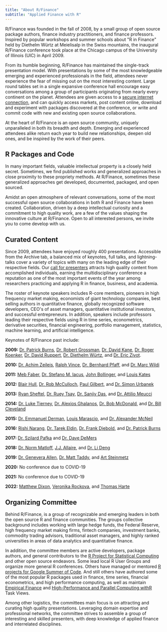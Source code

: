 ```yaml
---
title: "About R/Finance"
subtitle: "Applied Finance with R"
---
```



R/Finance was founded in the fall of 2008, by a small group of open source 
package authors, finance industry practitioners, and finance professors. 
Inspired by popular workshops and summer schools about "R in Finance" held by 
Diethelm Würtz at Meielisalp in the Swiss mountains, the inaugural R/Finance 
conference took place at the Chicago campus of the University of Illinois (UIC) 
in April 2009. 

From its humble beginning, R/Finance has maintained the single-track 
presentation model. With presentations by some of the most knowledgeable 
emerging and experienced professionals in the field, attendees never experience 
the fear of missing out on the most interesting content. Large round tables set 
in a single expansive conference hall encourage easy conversations among a group 
of participants originating from nearly every continent on the planet. Attendees
are given access to a [secure internet connection](https://accc.uic.edu/services/infrastructure/network/wireless/), 
and can quickly access markets, post content online, download and experiment 
with packages discovered at the conference, or write and commit code with new 
and existing open source collaborations.

At the heart of R/Finance is an open source community, uniquely unparalleled in 
both its breadth and depth. Emerging and experienced attendees alike return each 
year to build new relationships, deepen old ones, and be inspired by the
work of their peers. 

## R Packages and Code

In many important fields, valuable intellectual property is a closely held 
secret. Sometimes, we find published works and generalized approaches in close
proximity to these propriety methods. At R/Finance, sometimes these generalized 
approaches get developed, documented, packaged, and open sourced. 

Amidst an open atmosphere of relevant conversations, some of the most 
successful open source collaborations in both R and Finance have been 
created. Collaboration, driven by a deep intellectual curiosity and a commitment 
to high quality work, are a few of the values shaping the innovative culture at 
R/Finance. Open to all interested persons, we invite you to come develop with us.

## Curated Content  

Since 2009, attendees have enjoyed roughly 400 presentations. Accessible from 
the Archive tab, a balanced mix of keynotes, full talks, and lightning-talks 
cover a variety of topics with many on the leading edge of their respective 
fields. Our [call for presenters](https://www.rinfinance.com/cfp/) attracts high 
quality content from accomplished individuals, earning the multidisciplinary 
conference a reputation as one of the most important events of the year among 
researchers practicing and applying R in finance, business, and academia.

The roster of keynote speakers includes R-core members, pioneers in high 
frequency market making, economists of giant technology companies, best 
selling authors in quantitative finance, globally recognized software 
developers, CEO's of asset managers, quantitative institutional investors, 
and successful entrepreneurs. In addition, speakers include professors leading 
their respective fields using R in time series, econometrics, derivative 
securities, financial engineering, portfolio management, statistics, machine 
learning, and artificial intelligence.

Keynotes of R/Finance past include:

**2009:** [Dr. Patrick Burns](https://www.burns-stat.com/about-burns-statistics/), 
[Dr. Robert Grossman](http://rgrossman.com/about.html), 
[Dr. David Kane](https://www.davidkane.info/), 
[Dr. Roger Koenker](http://www.econ.uiuc.edu/~roger/), 
[Dr. David Ruppert](https://people.orie.cornell.edu/davidr/), 
[Dr. Diethelm Würtz](https://comp.phys.ethz.ch/news-and-events/nc/2016/08/in-memoriam-diethelm-wuertz.html), 
and [Dr. Eric Zivot](https://faculty.washington.edu/ezivot/). 

**2010:** [Dr. Achim Zeileis](https://eeecon.uibk.ac.at/~zeileis/), 
[Ralph Vince](https://ralphvince.com/), 
[Dr. Bernhard Pfaff](https://www.linkedin.com/in/bernhard-pfaff-8337229/), 
and [Dr. Marc Wildi](https://www.zhaw.ch/en/about-us/person/wlmr/) 

**2011:** [Meb Faber](https://mebfaber.com/about/), 
[Dr. Stefano M. Iacus](https://datasciencelab.unimi.it/index.php/about-us/stefano-iacus/), 
[John Bollinger](https://www.bollingerbands.com/about-us), 
and [Louis Kates](https://www.researchgate.net/scientific-contributions/2020132547_Louis_Kates) 

**2012:** [Blair Hull](https://www.linkedin.com/in/blairhull/), 
[Dr. Rob McCulloch](https://stat.cornell.edu/cornell-day-statistics-2018/rob-mcculloch), 
[Paul Gilbert](https://www.rdocumentation.org/collaborators/name/Paul%20Gilbert), 
and [Dr. Simon Urbanek](https://urbanek.info/)

**2013:** [Ryan Sheftel](https://www.linkedin.com/in/ryansheftel/), 
[Dr. Ruey Tsay](https://www.chicagobooth.edu/faculty/directory/t/ruey-s-tsay), 
[Dr. Sanjiv Das](https://srdas.github.io/), 
and [Dr. Attilio Meucci](https://www.linkedin.com/in/attilio-meucci-72580013/)

**2014:** [Dr. Luke Tierney](https://stat.uiowa.edu/people/luke-tierney), 
[Dr. Alexios Ghalanos](https://www.linkedin.com/in/alexios-galanos-64309165/), 
[Dr. Bob McDonald](https://www.kellogg.northwestern.edu/faculty/directory/mcdonald_robert.aspx), 
and [Dr. Bill Cleveland](https://www.stat.purdue.edu/~wsc/)  

**2015:** [Dr. Emmanuel Derman](https://ieor.columbia.edu/faculty/emanuel-derman), 
[Louis Marascio](https://www.linkedin.com/in/louismarascio/), 
and [Dr. Alexander McNeil](https://www.qrmtutorial.org/8-about/35-alexander-j-mcneil)

**2016:** [Rishi Narang](https://www.thequantbook.com/about-the-author.html),
[Dr. Tarek Eldin](https://www.geodecapital.com/firm/team/investment-leadership), 
[Dr. Frank Diebold](https://fnce.wharton.upenn.edu/profile/fdiebold/), 
and [Dr. Patrick Burns](https://www.burns-stat.com/about-burns-statistics/)  

**2017:** [Dr. Szilard Pafka](https://www.linkedin.com/in/szilard/) 
and [Dr. Dave DeMers](https://www.linkedin.com/in/david-demers-3093a/)

**2018:** [Dr. Norm Matloff](https://faculty.engineering.ucdavis.edu/matloff/), 
[J.J. Allaire](https://www.linkedin.com/in/jjallaire/), 
and [Dr. Li Deng](https://www.ece.uw.edu/people/li-deng/)

**2019:** [Dr. Genevera Allen](https://eceweb.rice.edu/people/genevera-allen),
[Dr. Matt Taddy](https://www.linkedin.com/in/matt-taddy-433078137/), 
and [Art Steinmetz](https://www.linkedin.com/in/asteinmetz/) 

**2020:** No conference due to COVID-19

**2021:** No conference due to COVID-19

**2022:** [Matthew Dixon](http://www.matthew-dixon.com/),
[Veronika Rockova](https://www.chicagobooth.edu/faculty/directory/r/veronika-rockova),
and [Thomas Harte](https://www.linkedin.com/in/thomas-p-harte-415a3413/)

<!--
**2023:** [Carlos Carvalho]
[Chandni Bhan]
[Sam Savage]
[Peter Cotton]
-->

## Organizing Committee 

Behind R/Finance, is a group of recognizable and emerging leaders in both the 
open source R and finance communities. The groups collective background includes 
working with large hedge funds, the Federal Reserve, high frequency market 
making firms, fintech companies, investment banks, commodity 
trading advisors, traditional asset managers, and highly ranked 
universities in areas of data analytics and quantitative finance.

In addition, the committee members are active developers, package authors, and
general contributors to the 
[R Project for Statistical Computing](https://www.r-project.org/) and other open 
source endeavors. Some lead local R User Groups and organize more general R 
conferences. Others have managed or mentored 
[R projects for Google Summer of Code](https://github.com/rstats-gsoc/). And 
still others have authored some of the most popular R packages used in finance, 
time series, financial econometrics, and high performance computing, as well as 
maintain [Empirical Finance](https://cran.r-project.org/web/views/Finance.html)
and [High-Performance and Parallel Computing withR](https://cran.r-project.org/web/views/HighPerformanceComputing.html) 
Task Views.

Among other logistics, the committees main focus is on attracting and curating 
high quality presentations. Leveraging domain expertise and professional 
networks, the committee strives to assemble a group of interesting and skilled 
presenters, with deep knowledge of applied finance and interrelated disciplines.

